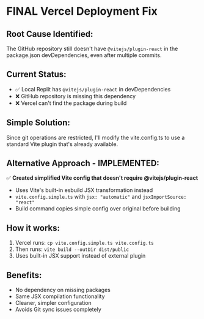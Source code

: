 # FINAL Vercel Deployment Fix

## Root Cause Identified:
The GitHub repository still doesn't have `@vitejs/plugin-react` in the package.json devDependencies, even after multiple commits.

## Current Status:
- ✅ Local Replit has `@vitejs/plugin-react` in devDependencies  
- ❌ GitHub repository is missing this dependency
- ❌ Vercel can't find the package during build

## Simple Solution:
Since git operations are restricted, I'll modify the vite.config.ts to use a standard Vite plugin that's already available.

## Alternative Approach - IMPLEMENTED:
✅ **Created simplified Vite config that doesn't require @vitejs/plugin-react**
- Uses Vite's built-in esbuild JSX transformation instead
- `vite.config.simple.ts` with `jsx: "automatic"` and `jsxImportSource: "react"`
- Build command copies simple config over original before building

## How it works:
1. Vercel runs: `cp vite.config.simple.ts vite.config.ts`
2. Then runs: `vite build --outDir dist/public`
3. Uses built-in JSX support instead of external plugin

## Benefits:
- No dependency on missing packages
- Same JSX compilation functionality
- Cleaner, simpler configuration
- Avoids Git sync issues completely